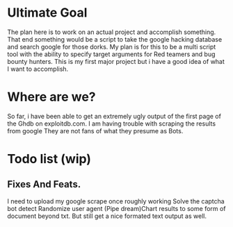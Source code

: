 # Ultimate Goal

The plan here is to work on an actual project and accomplish something.
That end something would be a script to take the google hacking database
 and search google for those dorks. My plan is for this to be a multi script
 tool with the ability to specify target arguments for Red teamers and bug bounty 
hunters. This is my first major project but i have a good idea of what I want to accomplish.



# Where are we?
So far, i have been able to get an 
extremely ugly output of the first page of the 
Ghdb on exploitdb.com. I am having trouble 
with scraping the results from google
They are not fans of what they presume as
Bots.

# Todo list (wip)

## Fixes And Feats.

I need to upload my google scrape once roughly working
Solve the captcha bot detect
Randomize user agent
(Pipe dream)Chart results to some form of document beyond txt.
But still get a nice formated text output as well. 
